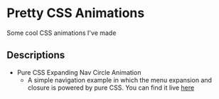 # Pretty CSS Animations

Some cool CSS animations I've made


## Descriptions

* Pure CSS Expanding Nav Circle Animation
  - A simple navigation example in which the menu expansion and closure is powered by pure CSS. You can find it live [here](https://thimble.mozilla.org/en-US/user/velcyo/779571)
